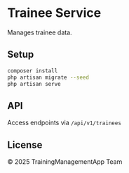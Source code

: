 # Trainee Service

Manages trainee data.

## Setup
```bash
composer install
php artisan migrate --seed
php artisan serve
```

## API
Access endpoints via `/api/v1/trainees`

## License
© 2025 TrainingManagementApp Team
